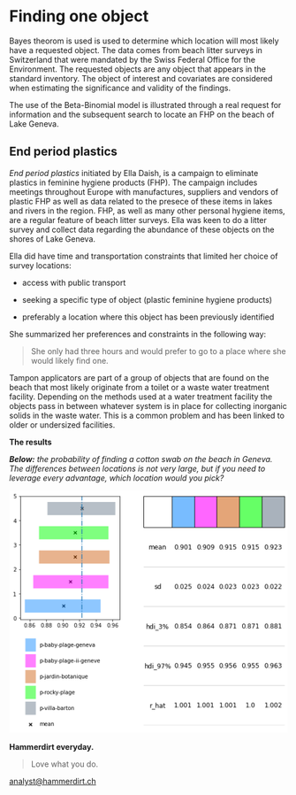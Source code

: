# Finding one object

Bayes theorom is used is used to determine which location will most likely have a requested object. The data comes from beach litter surveys in Switzerland that were mandated by the Swiss Federal Office for the Environment. The requested objects are any object that appears in the standard inventory. The object of interest and covariates are considered when estimating the significance and validity of the findings. 

The use of the Beta-Binomial model is illustrated through a real request for information and the subsequent search to locate an FHP on the beach of Lake Geneva. 

## End period plastics

_End period plastics_ initiated by Ella Daish, is a campaign to eliminate plastics in feminine hygiene products (FHP).  The campaign includes meetings throughout Europe with manufactures, suppliers and vendors of plastic FHP as well as data related to the presece of these items in lakes and rivers in the region. FHP, as well as many other personal hygiene items, are a regular feature of beach litter surveys. Ella was keen to do a litter survey and collect data regarding the abundance of these objects on the shores of Lake Geneva.

Ella did have time and transportation constraints that limited her choice of survey locations:

* access with public transport

* seeking a specific type of object (plastic feminine hygiene products)

* preferably a location where this object has been previously identified 

She summarized her preferences and constraints in the following way:

> She only had three hours and would prefer to go to a place where she would likely find one.

Tampon applicators are part of a group of objects that are found on the beach that most likely originate from a toilet or a waste water treatment facility. Depending on the methods used at a water treatment facility the objects pass in between whatever system is in place for collecting inorganic solids in the waste water. This is a common problem and has been linked to older or undersized facilities.

__The results__


*__Below:__ the probability of finding a cotton swab on the beach in Geneva. The differences between locations is not very large, but if you need to leverage every advantage, which location would you pick?*

![sample image](https://github.com/hammerdirt-analyst/finding-one-object/blob/main/resources/images/theta_geneva_readme.png)

**Hammerdirt everyday.**<br>

> Love what you do.<br>

analyst@hammerdirt.ch





